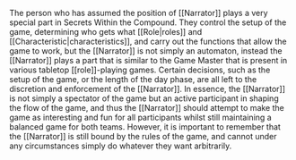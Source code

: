 The person who has assumed the position of [[Narrator]] plays a very special part in Secrets Within the Compound. They control the setup of the game, determining who gets what [[Role|roles]] and [[Characteristic|characteristics]], and carry out the functions that allow the game to work, but the [[Narrator]] is not simply an automaton, instead the [[Narrator]] plays a part that is similar to the Game Master that is present in various tabletop [[role]]-playing games. Certain decisions, such as the setup of the game, or the length of the day phase, are all left to the discretion and enforcement of the [[Narrator]]. In essence, the [[Narrator]] is not simply a spectator of the game but an active participant in shaping the flow of the game, and thus the [[Narrator]] should attempt to make the game as interesting and fun for all participants whilst still maintaining a balanced game for both teams. However, it is important to remember that the [[Narrator]] is still bound by the rules of the game, and cannot under any circumstances simply do whatever they want arbitrarily.
